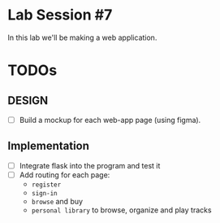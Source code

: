 # Lab Session #7

In this lab we'll be making a web application.

# TODOs
## DESIGN
* [ ] Build a mockup for each web-app page (using figma).

## Implementation
* [ ] Integrate flask into the program and test it
* [ ] Add routing for each page: 
    - `register` 
    - `sign-in`
    - `browse` and buy
    - `personal library` to browse, organize and play tracks

